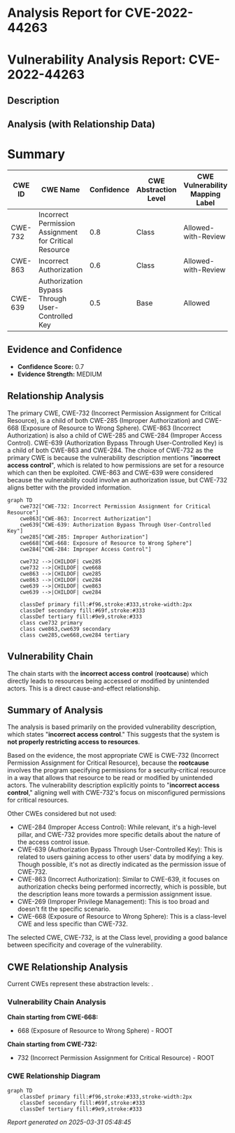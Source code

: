 # Analysis Report for CVE-2022-44263

# Vulnerability Analysis Report: CVE-2022-44263

## Description



## Analysis (with Relationship Data)

# Summary
| CWE ID | CWE Name | Confidence | CWE Abstraction Level | CWE Vulnerability Mapping Label | CWE-Vulnerability Mapping Notes |
|---|---|---|---|---|---|
| CWE-732 | Incorrect Permission Assignment for Critical Resource | 0.8 | Class | Allowed-with-Review | Primary CWE |
| CWE-863 | Incorrect Authorization | 0.6 | Class | Allowed-with-Review | Secondary Candidate |
| CWE-639 | Authorization Bypass Through User-Controlled Key | 0.5 | Base | Allowed | Secondary Candidate |

## Evidence and Confidence

*   **Confidence Score:** 0.7
*   **Evidence Strength:** MEDIUM

## Relationship Analysis
The primary CWE, CWE-732 (Incorrect Permission Assignment for Critical Resource), is a child of both CWE-285 (Improper Authorization) and CWE-668 (Exposure of Resource to Wrong Sphere). CWE-863 (Incorrect Authorization) is also a child of CWE-285 and CWE-284 (Improper Access Control). CWE-639 (Authorization Bypass Through User-Controlled Key) is a child of both CWE-863 and CWE-284.
The choice of CWE-732 as the primary CWE is because the vulnerability description mentions "**incorrect access control**", which is related to how permissions are set for a resource which can then be exploited. CWE-863 and CWE-639 were considered because the vulnerability could involve an authorization issue, but CWE-732 aligns better with the provided information.

```mermaid
graph TD
    cwe732["CWE-732: Incorrect Permission Assignment for Critical Resource"]
    cwe863["CWE-863: Incorrect Authorization"]
    cwe639["CWE-639: Authorization Bypass Through User-Controlled Key"]
    cwe285["CWE-285: Improper Authorization"]
    cwe668["CWE-668: Exposure of Resource to Wrong Sphere"]
    cwe284["CWE-284: Improper Access Control"]
    
    cwe732 -->|CHILDOF| cwe285
    cwe732 -->|CHILDOF| cwe668
    cwe863 -->|CHILDOF| cwe285
    cwe863 -->|CHILDOF| cwe284
    cwe639 -->|CHILDOF| cwe863
    cwe639 -->|CHILDOF| cwe284

    classDef primary fill:#f96,stroke:#333,stroke-width:2px
    classDef secondary fill:#69f,stroke:#333
    classDef tertiary fill:#9e9,stroke:#333
    class cwe732 primary
    class cwe863,cwe639 secondary
    class cwe285,cwe668,cwe284 tertiary
```

## Vulnerability Chain
The chain starts with the **incorrect access control** (**rootcause**) which directly leads to resources being accessed or modified by unintended actors. This is a direct cause-and-effect relationship.

## Summary of Analysis
The analysis is based primarily on the provided vulnerability description, which states "**incorrect access control**." This suggests that the system is **not properly restricting access to resources**.

Based on the evidence, the most appropriate CWE is CWE-732 (Incorrect Permission Assignment for Critical Resource), because the **rootcause** involves the program specifying permissions for a security-critical resource in a way that allows that resource to be read or modified by unintended actors. The vulnerability description explicitly points to "**incorrect access control**," aligning well with CWE-732's focus on misconfigured permissions for critical resources.

Other CWEs considered but not used:

*   CWE-284 (Improper Access Control): While relevant, it's a high-level pillar, and CWE-732 provides more specific details about the nature of the access control issue.
*   CWE-639 (Authorization Bypass Through User-Controlled Key): This is related to users gaining access to other users' data by modifying a key. Though possible, it's not as directly indicated as the permission issue of CWE-732.
*   CWE-863 (Incorrect Authorization): Similar to CWE-639, it focuses on authorization checks being performed incorrectly, which is possible, but the description leans more towards a permission assignment issue.
*   CWE-269 (Improper Privilege Management): This is too broad and doesn't fit the specific scenario.
*   CWE-668 (Exposure of Resource to Wrong Sphere): This is a class-level CWE and less specific than CWE-732.

The selected CWE, CWE-732, is at the Class level, providing a good balance between specificity and coverage of the vulnerability.


## CWE Relationship Analysis

Current CWEs represent these abstraction levels: .


### Vulnerability Chain Analysis

**Chain starting from CWE-668:**
- 668 (Exposure of Resource to Wrong Sphere) - ROOT


**Chain starting from CWE-732:**
- 732 (Incorrect Permission Assignment for Critical Resource) - ROOT



### CWE Relationship Diagram

```mermaid
graph TD
    classDef primary fill:#f96,stroke:#333,stroke-width:2px
    classDef secondary fill:#69f,stroke:#333
    classDef tertiary fill:#9e9,stroke:#333
```



*Report generated on 2025-03-31 05:48:45*
